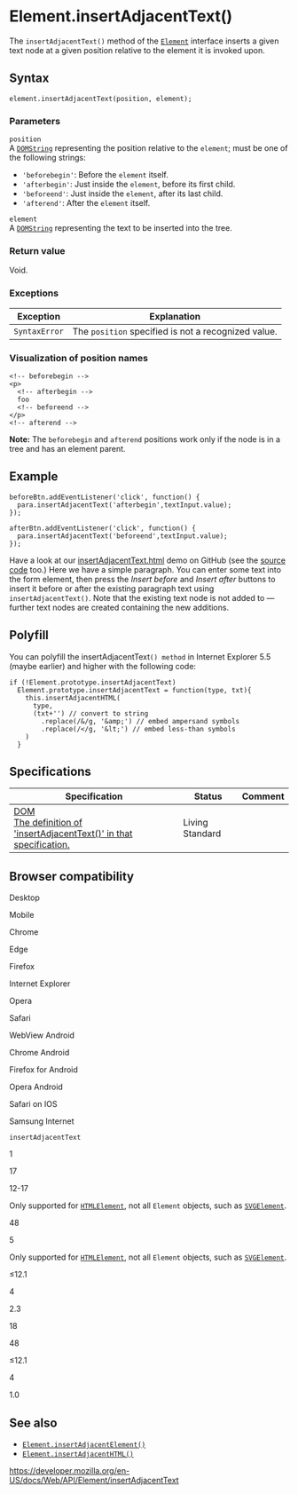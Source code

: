 Element.insertAdjacentText()
============================

The `insertAdjacentText()` method of the [`Element`](../element) interface inserts a given text node at a given position relative to the element it is invoked upon.

Syntax
------

    element.insertAdjacentText(position, element);

### Parameters

`position`  
A [`DOMString`](../domstring) representing the position relative to the `element`; must be one of the following strings:

-   `'beforebegin'`: Before the `element` itself.
-   `'afterbegin'`: Just inside the `element`, before its first child.
-   `'beforeend'`: Just inside the `element`, after its last child.
-   `'afterend'`: After the `element` itself.

`element`  
A [`DOMString`](../domstring) representing the text to be inserted into the tree.

### Return value

Void.

### Exceptions

<table><thead><tr class="header"><th>Exception</th><th>Explanation</th></tr></thead><tbody><tr class="odd"><td><code>SyntaxError</code></td><td>The <code>position</code> specified is not a recognized value.</td></tr></tbody></table>

### Visualization of position names

    <!-- beforebegin -->
    <p>
      <!-- afterbegin -->
      foo
      <!-- beforeend -->
    </p>
    <!-- afterend -->

**Note:** The `beforebegin` and `afterend` positions work only if the node is in a tree and has an element parent.

Example
-------

    beforeBtn.addEventListener('click', function() {
      para.insertAdjacentText('afterbegin',textInput.value);
    });

    afterBtn.addEventListener('click', function() {
      para.insertAdjacentText('beforeend',textInput.value);
    });

Have a look at our [insertAdjacentText.html](https://mdn.github.io/dom-examples/insert-adjacent/insertAdjacentText.html) demo on GitHub (see the [source code](https://github.com/mdn/dom-examples/blob/master/insert-adjacent/insertAdjacentText.html) too.) Here we have a simple paragraph. You can enter some text into the form element, then press the *Insert before* and *Insert after* buttons to insert it before or after the existing paragraph text using `insertAdjacentText()`. Note that the existing text node is not added to — further text nodes are created containing the new additions.

Polyfill
--------

You can polyfill the insertAdjacentText`() method` in Internet Explorer 5.5 (maybe earlier) and higher with the following code:

    if (!Element.prototype.insertAdjacentText)
      Element.prototype.insertAdjacentText = function(type, txt){
        this.insertAdjacentHTML(
          type,
          (txt+'') // convert to string
            .replace(/&/g, '&amp;') // embed ampersand symbols
            .replace(/</g, '&lt;') // embed less-than symbols
        )
      }

Specifications
--------------

<table><thead><tr class="header"><th>Specification</th><th>Status</th><th>Comment</th></tr></thead><tbody><tr class="odd"><td><a href="https://dom.spec.whatwg.org/#dom-element-insertadjacenttext">DOM<br />
<span class="small">The definition of 'insertAdjacentText()' in that specification.</span></a></td><td><span class="spec-living">Living Standard</span></td><td></td></tr></tbody></table>

Browser compatibility
---------------------

Desktop

Mobile

Chrome

Edge

Firefox

Internet Explorer

Opera

Safari

WebView Android

Chrome Android

Firefox for Android

Opera Android

Safari on IOS

Samsung Internet

`insertAdjacentText`

1

17

12-17

Only supported for [`HTMLElement`](https://developer.mozilla.org/docs/Web/API/HTMLElement), not all `Element` objects, such as [`SVGElement`](https://developer.mozilla.org/docs/Web/API/SVGElement).

48

5

Only supported for [`HTMLElement`](https://developer.mozilla.org/docs/Web/API/HTMLElement), not all `Element` objects, such as [`SVGElement`](https://developer.mozilla.org/docs/Web/API/SVGElement).

≤12.1

4

2.3

18

48

≤12.1

4

1.0

See also
--------

-   [`Element.insertAdjacentElement()`](insertadjacentelement)
-   [`Element.insertAdjacentHTML()`](insertadjacenthtml)

<a href="https://developer.mozilla.org/en-US/docs/Web/API/Element/insertAdjacentText" class="_attribution-link">https://developer.mozilla.org/en-US/docs/Web/API/Element/insertAdjacentText</a>
